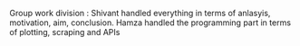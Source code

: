Group work division : 
Shivant handled everything in terms of anlasyis, motivation, aim, conclusion. 
Hamza handled the programming part in terms of plotting, scraping and APIs 


